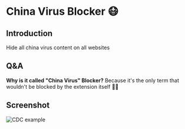 # China Virus Blocker 😷

## Introduction
Hide all china virus content on all websites

## Q&A
**Why is it called "China Virus" Blocker?**
Because it's the only term that wouldn't be blocked by the extension itself 🤷‍♂️

## Screenshot
![CDC example](https://drive.google.com/uc?export=view&amp;id=1Q11GyaAyqZ-u74HUu0lbVNZCAl1E6KWS "CDC Example")

